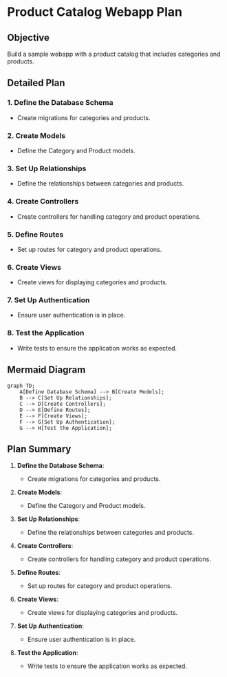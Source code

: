 # Product Catalog Webapp Plan

## Objective
Build a sample webapp with a product catalog that includes categories and products.

## Detailed Plan

### 1. Define the Database Schema
- Create migrations for categories and products.

### 2. Create Models
- Define the Category and Product models.

### 3. Set Up Relationships
- Define the relationships between categories and products.

### 4. Create Controllers
- Create controllers for handling category and product operations.

### 5. Define Routes
- Set up routes for category and product operations.

### 6. Create Views
- Create views for displaying categories and products.

### 7. Set Up Authentication
- Ensure user authentication is in place.

### 8. Test the Application
- Write tests to ensure the application works as expected.

## Mermaid Diagram

```mermaid
graph TD;
    A[Define Database Schema] --> B[Create Models];
    B --> C[Set Up Relationships];
    C --> D[Create Controllers];
    D --> E[Define Routes];
    E --> F[Create Views];
    F --> G[Set Up Authentication];
    G --> H[Test the Application];
```

## Plan Summary

1. **Define the Database Schema**:
   - Create migrations for categories and products.

2. **Create Models**:
   - Define the Category and Product models.

3. **Set Up Relationships**:
   - Define the relationships between categories and products.

4. **Create Controllers**:
   - Create controllers for handling category and product operations.

5. **Define Routes**:
   - Set up routes for category and product operations.

6. **Create Views**:
   - Create views for displaying categories and products.

7. **Set Up Authentication**:
   - Ensure user authentication is in place.

8. **Test the Application**:
   - Write tests to ensure the application works as expected.

